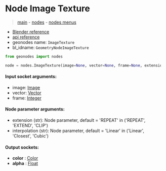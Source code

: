 # Node Image Texture

> [main](../structure.md) - [nodes](nodes.md) - [nodes menus](nodes_menus.md)

- [Blender reference](https://docs.blender.org/manual/en/latest/modeling/geometry_nodes/texture/image.html)
- [api reference](https://docs.blender.org/api/current/bpy.types.GeometryNodeImageTexture.html)
- geonodes name: `ImageTexture`
- bl_idname: `GeometryNodeImageTexture`

```python
from geonodes import nodes

node = nodes.ImageTexture(image=None, vector=None, frame=None, extension='REPEAT', interpolation='Linear')
```

#### Input socket arguments:

- image: [Image](Image.md)
- vector: [Vector](Vector.md)
- frame: [Integer](Integer.md)

#### Node parameter arguments:

- extension (str): Node parameter, default = 'REPEAT' in ('REPEAT', 'EXTEND', 'CLIP')
- interpolation (str): Node parameter, default = 'Linear' in ('Linear', 'Closest', 'Cubic')

#### Output sockets:

- **color** : [Color](Color)
- **alpha** : [Float](Float)

